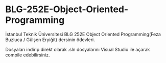 # BLG-252E-Object-Oriented-Programming

İstanbul Teknik Üniversitesi BLG 252E Object Oriented Programming(Feza Buzluca / Gülşen Eryiğit) dersinin ödevleri. 

Dosyaları indirip direkt olarak .sln dosyalarını Visual Studio ile açarak compile edebilirsiniz.
